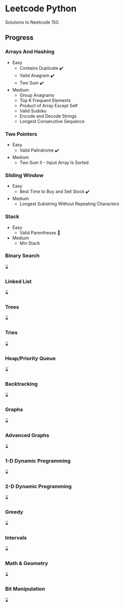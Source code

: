 # Leetcode Python

Solutions to Neetcode 150.

## Progress

### Arrays And Hashing
* Easy
  * Contains Duplicate ✔️ 
  * Valid Anagram ✔️ 
  * Two Sum ✔️ 
* Medium
  * Group Anagrams
  * Top K Frequent Elements
  * Product of Array Except Self
  * Valid Sudoku
  * Encode and Decode Strings
  * Longest Consecutive Sequence
### Two Pointers
* Easy
  * Valid Palindrome ✔️
* Medium
  * Two Sum II - Input Array Is Sorted
### Sliding Window
* Easy
  * Best Time to Buy and Sell Stock ✔️
* Medium
  * Longest Substring Without Repeating Characters
### Stack
* Easy
  * Valid Parentheses 👷
* Medium
  * Min Stack
### Binary Search
  ⌛
### Linked List
  ⌛
### Trees
  ⌛
### Tries
  ⌛
### Heap/Priority Queue
  ⌛
### Backtracking
  ⌛
### Graphs
  ⌛
### Advanced Graphs
  ⌛
### 1-D Dynamic Programming
  ⌛
### 2-D Dynamic Programming
  ⌛
### Greedy
  ⌛
### Intervals
  ⌛
### Math & Geometry
  ⌛
### Bit Manipulation
  ⌛
